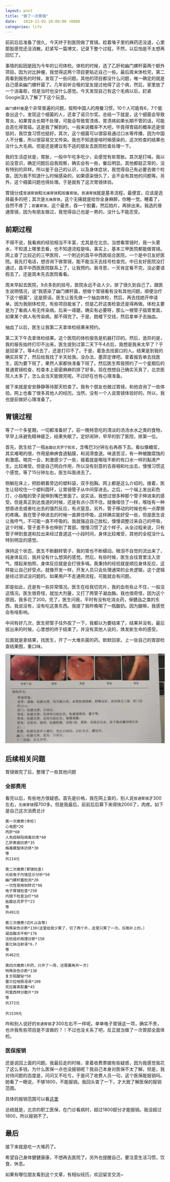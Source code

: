 ```yaml
---
layout: post
title: "做了一次胃镜"
date:   2019-12-02 10:00:00 +0800
categories: life
---
```


前前后后准备了很久，今天终于到医院做了胃镜。趁着嗓子里的麻药还没退，心里那股感觉还没消散。赶紧写一篇博文，记录下整个过程，不然，以后怕是不太想再回忆了。

事情的起因是因为今年的公司体检。体检的时候，选了乙肝和幽门螺杆菌两个额外项目。因为对比肿瘤，我觉得这两个项目更贴近自己一些。最后周末体检完，第二周看到报告的时候，发现了一些问题。其他的项目都没什么问题，唯一确定的就是自己感染幽门螺杆菌了。几年前听合租的室友提过他得了这个病，然后，家里放了一个消毒柜，但是当时也没什么感觉。今天发现自己有这个毛病以后，赶紧Google深入了解了下这个玩意。

`幽门螺杆菌`是个非常普遍的问题，按照中国人的用餐习惯，10个人可能有6，7个能查出这个。发现这个细菌的人，还拿了诺贝尔奖。总结一下就是，这个细菌会导致胃炎。如果胃炎长期不处理，可能会导致胃溃疡，胃溃疡如果长期不管的话，可能会恶化得胃癌。这是我了解到的。一般来说概率不大吧，毕竟得胃癌的概率还是很低的，我饮食习惯也挺好。其次，这个细菌可以很容易通过口水等传播，因为中国人不分餐，所以很容易交叉传染。我也不知道是啥时候感染的，这次检查的结果也没什么大毛病。但是还是建议有不适的朋友去医院检查处理一下。

我的生活症状是，胃胀，一般中午吃多吃少，会感觉有些胃胀。其次是打嗝，我以前没意识，确定问题后自我观察，确实会有一些，餐后明显。其他都挺正常的，没有特别的异样。所以鉴于自己的认识，以及身体症状，我觉得自己有必要去做个检查。因为我不知道什么时候感染的，如果感染很久了，会不会有其他的问题等。另外，这个细菌问题也得处理。于是就有了这次胃镜体验。

胃镜分成`普通胃镜`和`无痛胃镜`和`胶囊胃镜`。`普通胃镜`就是基本流程，最便宜，应该是选择最多的吧；其次是`无痛胃镜`，这个无痛就是给你全身麻醉，你睡一觉。睡着了，自然不疼了；`胶囊胃镜`，这个最贵，吞一个胶囊，然后拍片，再排出来。我选的普通胃镜，因为有朋友做过，我觉得自己也是一男的，没什么不能忍受。

## 前期过程

不得不说，我看病的经验相当不丰富，尤其是在北京。当想看胃镜时，我一头雾水，不知道上哪里去看，也不知道流程是啥。事实上，基本三甲医院都能做胃镜。网上查了比较近的三甲医院，一个附近的昌平中西医结合医院，一个是中日友好医院。我先打电话，想咨询下做胃镜，能不能当天去挂号检查完。中日友好医院没打通过，昌平中西医医院联系上了，让我预约。我寻思，一天肯定看不完，没必要请假去了。还是周末先去医院看看。

周末早起去医院，9点多到的挂号。医院永远不会人少。排了很久到自己了。跟医生说明情况，说“我感染了幽门螺杆菌，想做个胃镜看有没有其他问题，顺便治疗下这个细菌”，这是原话。医生让首先做一个抽血体检，然后，再去找她开申请单。因为我刚体检完，有些项目能省了，但是乙肝这类检查还是得再做。体检主要是为了看病人有无传染病。后来一琢磨，确实有必要呀，那么一根管子插胃里面，如果某个病人有传染病，那不得完了。于是，跑楼下交钱，然后拿单子去抽血。

抽血了以后，医生让我第二天拿体检结果来预约。

第二天下午去拿体检结果。这个医院的体检报告是机器打印的。然后，诡异的是，我的报告始终打印不出来。医生提到过第二天下午4点后，我想是我来太早了？于是回家了。等4点去了，还是打印不了。于是，着急去找窗口的人。结果是到我的确实异常了，然后给我找了半天给我。没办法，墨菲定律吧。拿着报告单去找医生，因为要下班了，果然人家都快准备下班了。然后医生帮我预约了一个星期后的普通胃镜检查，检查本上密密麻麻的排了好多。现在想想自己确实天真了，北京医院人太多了，怎么会当天能做完呢。不过好在也有心理准备。

接下来就是安安静静等待那天检查了。我有个朋友也做过胃镜，和他咨询了一些体验。网上也看了很多其他人的经历。当然，没有一个人说胃镜体验好的。所以，我也提前做好心理准备了。

## 胃镜过程

等了一个多星期，一切都准备好了。前一晚特意吃的清淡的汤汤水水之类的食物，早早上床避免精神疲乏，结果失眠了。定好闹钟，早早的到了医院，排第一位。

首先，医生给了一瓶`盐酸达克罗宁胶浆`，含嘴巴3分钟左右再吞下去。看似像糖浆，其实难喝的很，作用是麻痹食道黏膜，和润滑食道。味道苦涩，有一种被酸腐蚀的刺激感。喝完一会，刺激感少了一些，接着就是喉咙不断的有口水一样的黏液产生。比较难受。但是自己明白作用，所以没有刻意的去吞咽和吐出去，慢慢习惯这个感觉。等了15分钟左右，医生叫我进去了。

侧躺在床上，把脸朝着旁边的塑料袋，双手抱胸。网上都是这么介绍的。接着，医生让轻咬住一个塑料圆环，让胃镜管子从中间穿进去。之后，一个端上发出彩色灯，小指粗的管子就伸到嘴巴里面了。说实话，我想过很多种那个管子伸进来的感受。但是真正到达食道的时候，还是有点小顶不住。就像噎住了一样，喉咙有一种想吞进去或者吐出去的强烈反应，有点窒息。另外，管子移动的时候也有一点摩擦的疼痛。我在管子伸进去的时候一直屏住呼吸，这样确实能好受一些，但是医生说让我呼气，不可能一直不呼吸的。我就强迫自己放松，慢慢调整过来自己的呼吸，这个时候，管子差不多也伸到了胃部。慢慢习惯了这个样子。从全过程来说，只有管子伸到食道和拉出来经过食道这一小段时间，身体比较难受，其他的全程没什么特别明显的感觉。

保持这个状态，医生不断翻转管子，我的胃也不断蠕动。眼泪不自觉的流出来了，纯身体反应，我并没有什么想哭的感觉。然后，有些时候，医生会往胃里注入空气，撑起来拍照，身体反应就是会打很多嗝。我秉持的经验就是顺应身体反应，这样能让自己好受点。就像开发一样，开发人员只会处理通常的业务逻辑，这个逻辑是经过测试没问题的。如果用户不走通用流程，可能就会有问题。

即是如此，还是有一些异常情况。医生在给我切完片，我的血有些止不住，一般没这情况。医生很奇怪，就加大剂量，又打了两管子凝血酶。我也很奇怪，因为这个原因，我多花了200。完了，医生问我，平时有没有吃消炎药，保健品之类的东西，我说没有，没有吃这类东西。我提了我昨晚喝了一瓶酸奶。因为酸嘛，我感觉会有啥影响。

中间有好几次，医生把管子往外拔了一下，我都以为要结束了，结果并没有。最后拔出来的时候，心里想的终于结束了。并没有其他人说的，焕发新生命的感受。

后面就是拿结果，找医生，开了一大堆杀菌的药。默默回家。上一张自己的胃部检查结果图，重口味。

![图片](/assert/imgs/weijing.jpeg)

## 后续相关问题

胃镜做完了后，整理了一些其他问题

### 全部费用

看完以后，有些地方很疑惑。首先是价格，我在网上查的，别人说`普通胃镜`才300左右，`无痛胃镜`得700多。但是我最后，前前后后算下来得快2000了，肉疼。如下是自己这次消费总计

```text
第一次缴费(体检)
心电图*20
丙肝*60
人免疫缺陷病毒抗体*60
乙肝表面抗原*35
梅毒螺旋体抗体*30
等
共214元

第二次缴费(胃镜检查)
光纸电子内镜显示分析*50
幽门螺杆菌检测*20
一次性使用侧转式*98
电子胃镜检查*250
内镜下检查治疗*50
盐酸达克罗宁*23
等
共491元

第三次缴费(切片止血等)
特殊染色诊断*130(这里给我少算了，切了两个片，这里只算了一次。后面补上的。)
凝血酶冻干粉*176
活检组织病理诊断*150
氯化钠注射液*6.7
等
共462元

第四次缴费(开药，只开了一周，还需要再开一次)
特殊染色诊断*130
复方铝酸铋*50
雷贝拉唑肠溶液*108
克拉霉素胶囊*45
阿莫西林分散片*39
等
共372元

共1539元
```

咋和别人说好的`普通胃镜`才300左右不一样呢。单单电子胃镜这一项，确实不贵，也许我有些项目是不该做的？！不过也没关系了吧，反正就当做了一次胃部全面体检。

### 医保报销

还是说回上面的问题。我最后走的时候，拿着收费票据有些疑惑，因为我感觉我花了这么多钱，为什么医保一点也没报销呢？我自己本身对医保不太了解。但是，我对待问题的态度是，问问又不吃亏。于是问了收费人员一句，这个医保能报销吗。她看了一眼说，不够1800，不能报销。我回头查了一下，才大致了解医保的报销范围。

具体的报销范围可以看[这里](https://www.xwhosp.com.cn/Html/News/Articles/10007412.html)

总结就是，北京的职工医保，在门诊看病时，超过1800部分才能报销。我没超过1800，所以报销不了。

## 最后

接下来就是吃一大堆药了。

希望自己身体健健康康，不想再去医院了。另外也提醒自己，要注意生活习惯，饮食，休息。

如果有哪位朋友看到这个文章，有相似经历，欢迎留言交流~
